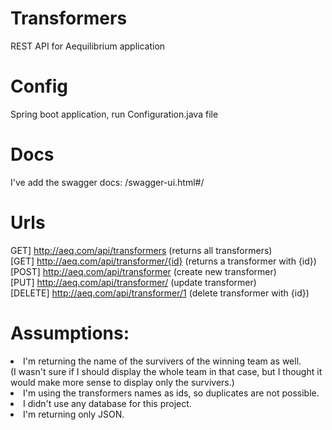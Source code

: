 # Transformers
REST API for Aequilibrium application

# Config
Spring boot application, run Configuration.java file

# Docs
I've add the swagger docs: /swagger-ui.html#/
     
# Urls
GET] http://aeq.com/api/transformers (returns all transformers)
<br>[GET] http://aeq.com/api/transformer/{id} (returns a transformer with {id})
<br>[POST] http://aeq.com/api/transformer (create new transformer)
<br>[PUT] http://aeq.com/api/transformer/ (update transformer)
<br>[DELETE] http://aeq.com/api/transformer/1 (delete transformer with {id})

# Assumptions:
  <li>I'm returning the name of the survivers of the winning team as well. 
  <br>(I wasn't sure if I should display the whole team in that case, but I thought it would make more sense to display only the survivers.)
  <li>I'm using the transformers names as ids, so duplicates are not possible.
  <li>I didn't use any database for this project.
  <li>I'm returning only JSON.
